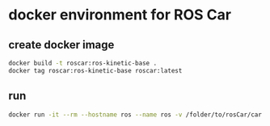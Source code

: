 # docker environment for ROS Car

## create docker image

```sh
docker build -t roscar:ros-kinetic-base .
docker tag roscar:ros-kinetic-base roscar:latest
```

## run

```sh
docker run -it --rm --hostname ros --name ros -v /folder/to/rosCar/car:/car roscar:ros-kinetic-base bash
```

